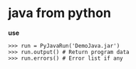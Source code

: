 # java from python

**use**

    >>> run = PyJavaRun('DemoJava.jar')
    >>> run.output() # Return program data
    >>> run.errors() # Error list if any
